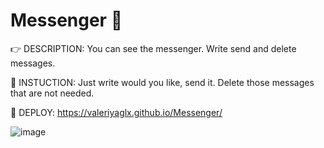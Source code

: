 # Messenger :eyes:

:point_right: DESCRIPTION:  You can see the messenger. Write send and delete messages.

:page_facing_up: INSTUCTION: Just write would you like, send it. Delete those messages that are not needed.

:eyes: DEPLOY: https://valeriyaglx.github.io/Messenger/

![image](https://user-images.githubusercontent.com/115462690/198852053-502451e4-e647-4b23-83cc-ea1027caac63.png)

